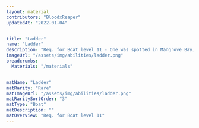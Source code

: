 ```yaml
---
layout: material
contributors: "BloodxReaper"
updatedAt: "2022-01-04"


title: "Ladder"
name: "Ladder"
description: "Req. for Boat level 11 - One was spotted in Mangrove Bay, Saltwater Swamp"
imageUrl: "/assets/img/abilities/ladder.png"
breadcrumbs:
  Materials: "/materials"


matName: "Ladder"
matRarity: "Rare"
matImageUrl: "/assets/img/abilities/ladder.png"
matRaritySortOrder: "3"
matType: "Boat"
matDescription: ""
matOverview: "Req. for Boat level 11"
---
```



